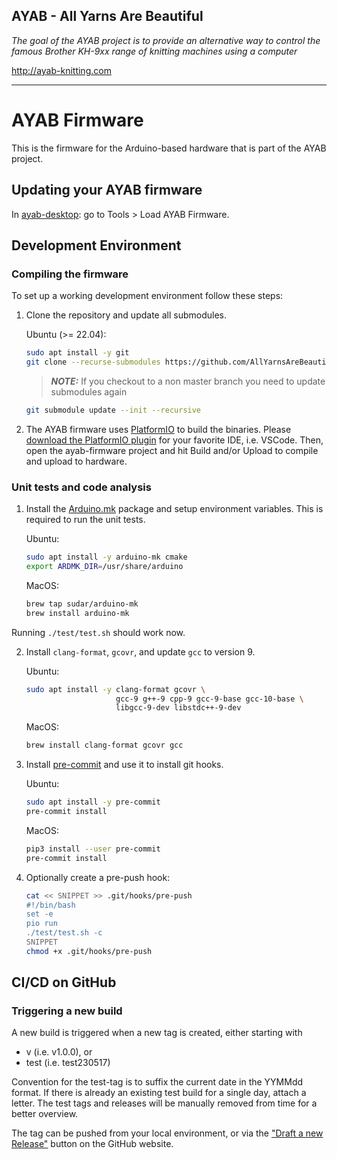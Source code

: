 ## AYAB - All Yarns Are Beautiful


_The goal of the AYAB project is to provide an alternative way to control the famous Brother KH-9xx range of knitting machines using a computer_

http://ayab-knitting.com


-----

# AYAB Firmware

This is the firmware for the Arduino-based hardware that is part of the AYAB project.

## Updating your AYAB firmware

In [ayab-desktop](https://github.com/AllYarnsAreBeautiful/ayab-desktop): go to Tools \> Load AYAB Firmware.

## Development Environment

### Compiling the firmware

To set up a working development environment follow these steps:

 1. Clone the repository and update all submodules.

    Ubuntu (>= 22.04):
    ```bash
    sudo apt install -y git
    git clone --recurse-submodules https://github.com/AllYarnsAreBeautiful/ayab-firmware.git ayab
    ```

    > **_NOTE:_**  If you checkout to a non master branch you need to update submodules again
    ```bash
    git submodule update --init --recursive
    ```

 2. The AYAB firmware uses [PlatformIO](https://platform.io/) to build the binaries.
    Please [download the PlatformIO plugin](https://platformio.org/install/integration) for your favorite IDE, i.e. VSCode.
    Then, open the ayab-firmware project and hit Build and/or Upload to compile and upload to hardware.

### Unit tests and code analysis

 1. Install the [Arduino.mk](https://github.com/sudar/Arduino-Makefile) package and setup environment variables.
    This is required to run the unit tests.

    Ubuntu:
    ```bash
    sudo apt install -y arduino-mk cmake
    export ARDMK_DIR=/usr/share/arduino
    ```

    MacOS:
    ```bash
    brew tap sudar/arduino-mk
    brew install arduino-mk
    ```
 Running `./test/test.sh` should work now.


 2. Install `clang-format`, `gcovr`, and update `gcc` to version 9.

    Ubuntu:
    ```bash
    sudo apt install -y clang-format gcovr \
                        gcc-9 g++-9 cpp-9 gcc-9-base gcc-10-base \
                        libgcc-9-dev libstdc++-9-dev
    ```

    MacOS:
    ```bash
    brew install clang-format gcovr gcc
    ```

 3. Install [pre-commit](https://pre-commit.com/) and use it to install git hooks.

    Ubuntu:
    ```bash
    sudo apt install -y pre-commit
    pre-commit install
    ```

    MacOS:
    ```bash
    pip3 install --user pre-commit
    pre-commit install
    ```

 4. Optionally create a pre-push hook:

    ```bash
    cat << SNIPPET >> .git/hooks/pre-push
    #!/bin/bash
    set -e
    pio run
    ./test/test.sh -c
    SNIPPET
    chmod +x .git/hooks/pre-push
    ```
## CI/CD on GitHub

### Triggering a new build

A new build is triggered when a new tag is created, either starting with

* v (i.e. v1.0.0), or
* test (i.e. test230517)

Convention for the test-tag is to suffix the current date in the YYMMdd format. If there is already an existing test build for a single day, attach a letter.
The test tags and releases will be manually removed from time for a better overview.

The tag can be pushed from your local environment, or via the ["Draft a new Release"](https://github.com/AllYarnsAreBeautiful/ayab-desktop/releases/new) button on the GitHub website.
